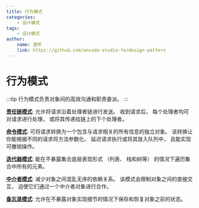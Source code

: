 ```yaml
---
title: 行为模式
categories:
    - 设计模式
tags:
    - 设计模式
author:
    name: 澄怀
    link: https://github.com/encode-studio-fe/design-pattern
---
```


# 行为模式

:::tip
行为模式负责对象间的高效沟通和职责委派。
:::

[**责任链模式**](./responsibility.md): 允许将请求沿着处理者链进行发送。 收到请求后， 每个处理者均可对请求进行处理， 或将其传递给链上的下个处理者。

[**命令模式**](./command.md): 可将请求转换为一个包含与请求相关的所有信息的独立对象。 该转换让你能根据不同的请求将方法参数化、 延迟请求执行或将其放入队列中， 且能实现可撤销操作。

[**迭代器模式**](./iterator.md): 能在不暴露集合底层表现形式 （列表、 栈和树等） 的情况下遍历集合中所有的元素。

[**中介者模式**](./mediator.md): 减少对象之间混乱无序的依赖关系。 该模式会限制对象之间的直接交互， 迫使它们通过一个中介者对象进行合作。

[**备忘录模式**](./memento.md): 允许在不暴露对象实现细节的情况下保存和恢复对象之前的状态。

<!-- [**观察者模式**](./observer.md): 允许你定义一种订阅机制， 可在对象事件发生时通知多个 “观察” 该对象的其他对象。

[**状态模式**](./state.md): 能在一个对象的内部状态变化时改变其行为， 使其看上去就像改变了自身所属的类一样。

[**策略模式**](./strategy.md): 能让你定义一系列算法， 并将每种算法分别放入独立的类中， 以使算法的对象能够相互替换。

[**模板方法模式**](./template.md): 在超类中定义了一个算法的框架， 允许子类在不修改结构的情况下重写算法的特定步骤。

[**访问者模式**](./visitor.md): 能将算法与其所作用的对象隔离开来。 -->
